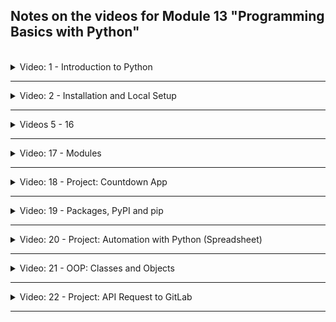 ## Notes on the videos for Module 13 "Programming Basics with Python"
<br />

<details>
<summary>Video: 1 - Introduction to Python</summary>
<br />

### What Python is used for?
- Web Development: django, Flask
- Data Science, Machine Learning, Artificial Intelligence: NumPy, Pandas, Matplotlib, SciPi, SciKit-Learn, TensorFlow, Keras, Seaborn, PyTorch, Theano
- Web Scraping
- Automation: Automate DevOps tasks and general tasks: modules for CI/CD, AWS, Google Cloud, monitoring or working with Excel sheets

### DevOps tasks to automate with Python
- System Health Checks
- Monitoring Tasks
- Backup Tasks
- Custom Ansible Modules
- Data Visualization
- Managing Cron
- CI/CD related Tasks (update Jira ticket after Jenkins build, trigger Jenkins job on specific events, send notifications to team members on specific events)
- Cleanup Tasks (e.g. remove old Docker images)

</details>

*****

<details>
<summary>Video: 2 - Installation and Local Setup</summary>
<br />

### Install Python
Visit the [Python Download Page](https://www.python.org/downloads/) and download the installer for your OS. Install Python using this installer. Or install Python using homebrew:

```sh
brew update

# install latest python3
brew install python

# or (using PyEnv, a tool allowing to have multiple python versions installed)
brew install pyenv
pyenv install 3.11.4

# check the version
python3 --version
# Python 3.11.4
```

### Setup PyCharm IDE
Download the PyCharm installer for your OS from the [PyCharm Download Page](https://www.jetbrains.com/pycharm/download/) and install it. Or if you have the [JetBrains Toolbox](https://www.jetbrains.com/toolbox-app/) installed, install PyCharm from there.

Open PyCharm and press the "New Project" button. Adjust the project name at the end of the "Location" string (or the whole "Location" string if you want the project to be located somewhere else). If you installed Python using the installer downloaded from the python download page, the "Base interpreter" will be '/usr/local/bin/python3.11'. If you installed python using homebrew, it will be '/opt/homebrew/bin/python3.11'. Executing `which python3` will help.

Press the "Create" button and once the editor has opened remove all the content from `main.py`.

### Links
- [Python Home](https://www.python.org/)
- [Documentation](https://docs.python.org/3.11/index.html)
- [Beginner's Tutorial](https://docs.python.org/3.11/tutorial/)
- [Python Central](https://www.pythoncentral.io/)

</details>

*****

<details>
<summary>Videos 5 - 16</summary>
<br />

### 5 - Strings and Number Data Types
- String literals can be written in single quotes or double quotes. Their data type is `str`.
- Numbers are of type `int` or `float`.

#### String concatenation
```python
print("20 days are " + str(20 * 24 * 60) + " minutes.")
print(f"20 days are {20 * 24 * 60} minutes.")
```

### 6 - Variables
Python is dynamically typed, so there's no need to define the type of a variable. The naming convention for variables is lowercase with underscore as word delimiter:

```python
number_of_seconds_per_day = 24 * 60 * 60
time_unit = "seconds"
```

### 7 - Functions
```python
# defining a function
def days_to_units(number_of_days, unit_name, number_of_units_per_day):
    return f"{number_of_days} days are {number_of_days * number_of_units_per_day} {unit_name}."

# calling a function
seconds_in_20_days = days_to_units(20, "seconds", 24 * 60 * 60)
print(days_to_units(35, "minutes", 24 * 60))
```

### 8 - Accepting User Input
```python
num_of_days = input("Number of days:\n")

# num_of_days is of type string; int(num_of_days) casts it to a number
print(days_to_units(int(num_of_days), "minutes", 24 * 60))
```

### 9 - Conditionals (if / else) and Boolean Data Type
```python
if x > y:
    print("x > y")
elif x == y:
    print("x == y")
else:
    print("x < y")

print(type(x > y))
# => <class 'bool'>

# bool literals
True
False
```

### 10 - Error Handling with Try-Except
```python
try:
    value = int("11x")
    print(value)
except Exception as ex:
    print(type(ex))     # <class 'ValueError'>
    print(ex)           # invalid literal for int() with base 10: '11x'

try:
    1/0
except ZeroDivisionError as err:
    print(err)          # division by zero

try:
    value = int(input("enter a value > 0: "))
    if (value <= 0):
        raise Exception("The value must be greater than zero.")
    print(value)
except ValueError as err:
    print(err)
except Exception as ex:
    print(ex)
```

### 11 - While Loops
```python
while True:
    user_input = input("Enter a value: ")
    if (user_input == "exit"):
        break
    print("You entered {user_input}.")
```

### 12 - Lists and For Loops
```python
# list literal
[1, 5, 7, 2, 5]
["foo", "bar", "hello", "world"]

# for loop over a list
for element in [1, True, "foo", 3.141592654]:
    print(element)

user_input = input("Enter a comma separated list of values: ") # 1, True, "foo", 3.141592654
input_as_list = user_input.split(", ")
print(type(user_input)) # <class 'str'>
print(type(input_as_list)) # <class 'list'>
print(input_as_list) # ['1', 'True', '"foo"', '3.141592654']

for element in input_as_list:
    print(element)

seasons = ["spring", "summer", "fall", "winter"]
print(seasons[0]) # spring
print(seasons[4]) # => IndexError: list index out of range

seasons.append("the fifth element")
print(seasons[4]) # the fifth element
seasons.remove("the fifth element")

my_list = [1,2,3,2,1]
my_list.remove(2) # [1,3,2,1] -> remove the first occurrance of the given element
```

### 13 - Comments
```python
# line comment
"""
this is
a multiline
comment
it's actually a multiline string but since it isn't assigned to a variable or printed out,
it has just no side effect
"""
```

### 14 - Sets
Sets contain no duplicates and the elements have no order.

```python
my_list = [1,2,3,2,1]
my_set = set(my_list)
print(my_set) # {1, 2, 3}
print(type(my_set)) # <class 'set'>

seasons = {"spring", "summer", "fall", "winter"}
for element in seasons:
    print(element)

seasons.add("the fifth element")
seasons.remove("the fifth element")
```

### 15 - Build-In Functions
Examples:
- print("message")
- input("Enter a value: ")
- set([1, 2, 3])
- int("10")
- "1 2 3".split()
- [1, 3, 7].count()

[Built-In Functions](https://docs.python.org/3.11/library/functions.html)

### 16 - Dictionary Data Type 
```python
my_dictionary = {
    "days": 20,
    "unit": "hours"
}
print(my_dictionary["days"])
print(type(my_dictionary)) # <class 'dict'>
```

</details>

*****

<details>
<summary>Video: 17 - Modules</summary>
<br />


A module allows you to logically organize your Python code, so it should contain related code. A module is just a normal Python file (`*.py`). The file name without the extension is the module name. To use a module in another file, it has to be imported.

_main1.py_
```python
import helper # imports the whole module (all functions and variables)
import subdir.utilities as util # import a module and use it with another name


number = input(helper.prompt)         # use the variable defined in the module
result = helper.do_some_stuff(number) # call the function on the module
print(result)

print(util.remove_leading_and_trailing_blanks("   text  "))
```

_main2.py_
```python
from helper import prompt, do_some_stuff # imports only prompt and do_some_stuff()
from subdir.utilites import remove_leading_and_trailing_blanks as trim
# or: from helper import *                 imports everything

number = input(prompt)         # no need to specify the module here
result = do_some_stuff(number) # no need to specify the module here
print(result)

print(trim("   text  "))
```

_helper.py_
```python
prompt = "Enter a number: "

def do_some_stuff(number):
    ...
    return result

def some_other_function():
    ...
```

_subdir/utilities.py_
```python
def remove_leading_and_trailing_blanks(value):
    ...
```

You can also use existing modules. Python comes with a set of [built-in modules](https://docs.python.org/3/py-modindex.html).

```python
import logging

logger = logging.getLogger("MAIN")
logger.error("An error occurred")
```

But there are many more available, which are NOT part of the Python installation. You need to install these third-party packages (see notes on video 19).

</details>

*****

<details>
<summary>Video: 18 - Project: Countdown App</summary>
<br />

We write a program that allows the user to enter a date (the deadline) and then prints how much time is left from now until this deadline is reached.

See [demo project #1](./demo-projects/1-countdown-application/)

</details>

*****

<details>
<summary>Video: 19 - Packages, PyPI and pip</summary>
<br />

Any Python file is a module. A package is a collection of modules containing an `__init__.py` file. [PyPI](https://pypi.org/) (Python Package Index) is the official package repository, where you can find hundreds of third party Python packages. Everybody can publish their packages to this repository.

To install packages we can use the Python Package Manager `pip3` which got installed together with `python3`.

For example to install/uninstall Django (a web application framework), we can execute
```sh
pip3 install Django
pip3 uninstall Django
```

</details>

*****

<details>
<summary>Video: 20 - Project: Automation with Python (Spreadsheet)</summary>
<br />

Write an application that reads a spreadsheet file and processes and manipulates the spreadsheet.

See [demo project #2](./demo-projects/2-automation-with-python/)

</details>

*****

<details>
<summary>Video: 21 - OOP: Classes and Objects</summary>
<br />

Python is a object oriented programming language. Almost everything in Python is an object, with its properties (or also called attributes) and methods (functions that belong to the object).

A class is a blueprint for a specific type of similar objects, for example users. And objects are unique instances of their class.

### Class Example

_user.py_
```python
class User:

    # constructor
    def __init___(self, email, name, password, current_job_title):
        self.email = email
        self.name = name
        self. password = password
        self.current_job_title = current_job_title

    def change_password(self, new_password):
        self.password = new_password

    def change_job_title(self, new_job_title):
        self.current_job_title = new_job_title
    
    def get_user_info(self):
        print(f"User {self.name} currently works as a {self.current_job_title} and you can contact them at {self.email}.")
```

To create an instance of a class, we call a function named like the class an taking the parameters of the `__init__` function (without `self`).

_main.py_
```python
from user import User

user_one = User("john.dunbar@company.com", "John Dunbar", "two_socks", "DevOps Engineer")
user_one.get_user_info()
user_one.change_job_title("DevOps trainer")
user_one.get_user_info()

user_two = User("henry.fonda@company.com", "Henry Fonda", "secret", "Actor")
```

[Official Style Guides for Python](https://www.python.org/dev/peps/pep-0008/)

</details>

*****

<details>
<summary>Video: 22 - Project: API Request to GitLab</summary>
<br />

Write an application that talks to an API of an external application (GitLab) and lists all the public GitLab repositories for a specified user.

See [demo project #3](./demo-projects/3-gitlab-api-request/)

</details>

*****